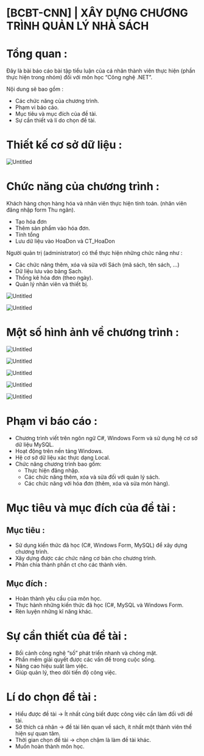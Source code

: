 # [BCBT-CNN] | XÂY DỰNG CHƯƠNG TRÌNH QUẢN LÝ NHÀ SÁCH

# Tổng quan :

Đây là bài báo cáo bài tập tiểu luận của cá nhân thành viên thực hiện (phần thực hiện trong nhóm) đối với môn học “Công nghệ .NET”.

Nội dung sẽ bao gồm :

- Các chức năng của chương trình.
- Phạm vi báo cáo.
- Mục tiêu và mục đích của đề tài.
- Sự cần thiết và lí do chọn đề tài.

# Thiết kế cơ sở dữ liệu :

![Untitled](hinh_anh/Untitled.png)

# Chức năng của chương trình :

Khách hàng chọn hàng hóa và nhân viên thực hiện tính toán. (nhân viên đăng nhập form Thu ngân).

- Tạo hóa đơn
- Thêm sản phẩm vào hóa đơn.
- Tính tổng
- Lưu dữ liệu vào HoaDon và CT_HoaDon

Người quản trị (administrator) có thể thực hiện những chức năng như :

- Các chức năng thêm, xóa và sửa với Sách (mã sách, tên sách, ...)
- Dữ liệu lưu vào bảng Sach.
- Thống kê hóa đơn (theo ngày).
- Quản lý nhân viên và thiết bị.

![Untitled](hinh_anh/Untitled%201.png)

![Untitled](hinh_anh/Untitled%202.png)

# Một số hình ảnh về chương trình :

![Untitled](hinh_anh/Untitled%203.png)

![Untitled](hinh_anh/Untitled%204.png)

![Untitled](hinh_anh/Untitled%205.png)

![Untitled](hinh_anh/Untitled%206.png)

![Untitled](hinh_anh/Untitled%207.png)

# Phạm vi báo cáo :

- Chương trình viết trên ngôn ngữ C#, Windows Form và sử dụng hệ cơ sở dữ liệu MySQL.
- Hoạt động trên nền tảng Windows.
- Hệ cơ sở dữ liệu xác thực dạng Local.
- Chức năng chương trình bao gồm:
    - Thực hiện đăng nhập.
    - Các chức năng thêm, xóa và sửa đối với quản lý sách.
    - Các chức năng với hóa đơn (thêm, xóa và sửa món hàng).

# Mục tiêu và mục đích của đề tài :

## Mục tiêu :

- Sử dụng kiến thức đã học (C#, Windows Form, MySQL) để xây dựng chương trình.
- Xây dựng được các chức năng cơ bản cho chương trình.
- Phân chia thành phần ct cho các thành viên.

## Mục đích :

- Hoàn thành yêu cầu của môn học.
- Thực hành những kiến thức đã học (C#, MySQL và Windows Form.
- Rèn luyện những kĩ năng khác.

# Sự cần thiết của đề tài :

- Bối cảnh công nghệ “số” phát triển nhanh và chóng mặt.
- Phần mềm giải quyết được các vấn đề trong cuộc sống.
- Nâng cao hiệu suất làm việc.
- Giúp quản lý, theo dõi tiến độ công việc.

# Lí do chọn đề tài :

- Hiểu được đề tài → Ít nhất cũng biết được công việc cần làm đối với đề tài.
- Sở thích cá nhân → đề tài liên quan về sách, ít nhất một thành viên thể hiện sự quan tâm.
- Thời gian chọn đề tài → chọn chậm là làm đề tài khác.
- Muốn hoàn thành môn học.